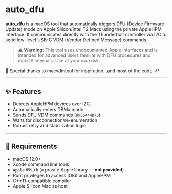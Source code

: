 # auto_dfu

**auto_dfu** is a macOS tool that automatically triggers DFU (Device Firmware Update) mode on Apple Silicon/Intel T2 Macs using the private AppleHPM interface. It communicates directly with the Thunderbolt controller via I2C to send low-level USB-C VDM (Vendor Defined Message) commands.

> ⚠️ **Warning:** This tool uses undocumented Apple interfaces and is intended for advanced users familiar with DFU procedures and macOS internals. Use at your own risk.

🙏 Special thanks to macvdmtool for inspiration...and most of the code. :P

---

## ✨ Features

- Detects AppleHPM devices over I2C
- Automatically enters DBMa mode
- Sends DFU VDM commands (`0x56444D73`)
- Waits for disconnection/re-enumeration
- Robust retry and stabilization logic

---

## 🔧 Requirements

- macOS 12.0+  
- Xcode command line tools  
- `AppleHPMLib` (a private Apple library — **not provided**)  
- Root privileges to access IOKit and AppleHPM  
- C++11-compatible compiler
- Apple Silicon Mac as host
